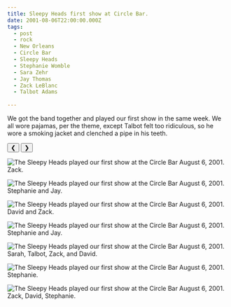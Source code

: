 ```yaml
---
title: Sleepy Heads first show at Circle Bar.
date: 2001-08-06T22:00:00.000Z
tags:
  - post 
  - rock
  - New Orleans
  - Circle Bar
  - Sleepy Heads
  - Stephanie Womble
  - Sara Zehr
  - Jay Thomas
  - Zack LeBlanc
  - Talbot Adams
  
---
```


We got the band together and played our first show in the same week. We all wore pajamas, per the theme, except Talbot felt too ridiculous, so he wore a smoking jacket and clenched a pipe in his teeth.

<div id="viewport">
    <button id="buttonPrevious">&#10094;</button>
    <button id="buttonNext">&#10095;</button>

![The Sleepy Heads played our first show at the Circle Bar August 6, 2001. Zack.](/static/img/rock/sleepyheads/sleepyheads-aug-6-2001-1.jpg)

![The Sleepy Heads played our first show at the Circle Bar August 6, 2001. Stephanie and Jay.](/static/img/rock/sleepyheads/sleepyheads-aug-6-2001-2.jpg)

![The Sleepy Heads played our first show at the Circle Bar August 6, 2001. David and Zack.](/static/img/rock/sleepyheads/sleepyheads-aug-6-2001-3.jpg)

![The Sleepy Heads played our first show at the Circle Bar August 6, 2001. Stephanie and Jay.](/static/img/rock/sleepyheads/sleepyheads-aug-6-2001-4.jpg)

![The Sleepy Heads played our first show at the Circle Bar August 6, 2001. Sarah, Talbot, Zack, and David.](/static/img/rock/sleepyheads/sleepyheads-aug-6-2001-5.jpg)

![The Sleepy Heads played our first show at the Circle Bar August 6, 2001. Stephanie.](/static/img/rock/sleepyheads/sleepyheads-aug-6-2001-6.jpg)

![The Sleepy Heads played our first show at the Circle Bar August 6, 2001. Zack, David, Stephanie.](/static/img/rock/sleepyheads/sleepyheads-aug-6-2001-7.jpg)

</div>
<div id="caption"></div>